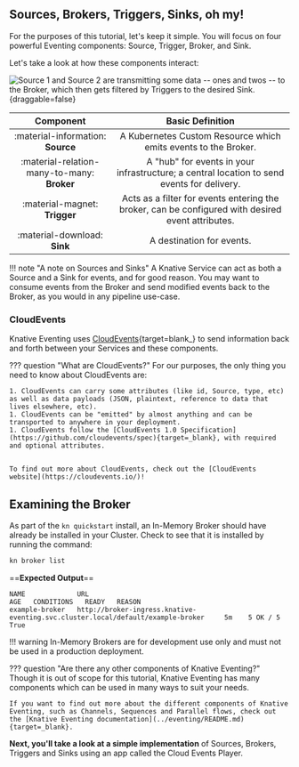 ## Sources, Brokers, Triggers, Sinks, oh my!
For the purposes of this tutorial, let's keep it simple. You will focus on four powerful Eventing components: Source, Trigger, Broker, and Sink.

Let's take a look at how these components interact:

![Source 1 and Source 2 are transmitting some data -- ones and twos -- to the Broker, which then gets filtered by Triggers to the desired Sink.](https://user-images.githubusercontent.com/16281246/116248768-1fe56080-a73a-11eb-9a85-8bdccb82d16c.png){draggable=false}

| Component      | Basic Definition                          |
| :---------: | :----------------------------------: |
|:material-information: **Source**       |A Kubernetes Custom Resource which emits events to the Broker. |
|:material-relation-many-to-many: **Broker**       | A "hub" for events in your infrastructure; a central location to send events for delivery. |
|:material-magnet: **Trigger** |Acts as a filter for events entering the broker, can be configured with desired event attributes. |
|:material-download: **Sink** | A destination for events. |

!!! note "A note on Sources and Sinks"
    A Knative Service can act as both a Source and a Sink for events, and for good reason. You may want to consume events from the Broker and send modified events back to the Broker, as you would in any pipeline use-case.

### CloudEvents
Knative Eventing uses
[CloudEvents](https://github.com/cloudevents/spec/blob/master/primer.md){target=blank_} to send
information back and forth between your Services and these components.

??? question "What are CloudEvents?"
    For our purposes, the only thing you need to know about CloudEvents are:

    1. CloudEvents can carry some attributes (like id, Source, type, etc) as well as data payloads (JSON, plaintext, reference to data that lives elsewhere, etc).
    1. CloudEvents can be "emitted" by almost anything and can be transported to anywhere in your deployment.
    1. CloudEvents follow the [CloudEvents 1.0 Specification](https://github.com/cloudevents/spec){target=_blank}, with required and optional attributes.


    To find out more about CloudEvents, check out the [CloudEvents website](https://cloudevents.io/)!


## Examining the Broker
As part of the `kn quickstart` install, an In-Memory Broker should have already be installed in your Cluster. Check to see that it is installed by running the command:

```bash
kn broker list
```

==**Expected Output**==
```{ .bash .no-copy }
NAME             URL                                                                                AGE   CONDITIONS   READY   REASON
example-broker   http://broker-ingress.knative-eventing.svc.cluster.local/default/example-broker     5m    5 OK / 5    True
```
!!! warning
    In-Memory Brokers are for development use only and must not be used in a production deployment.


??? question "Are there any other components of Knative Eventing?"
    Though it is out of scope for this tutorial, Knative Eventing has many components which can be used in many ways to suit your needs.

    If you want to find out more about the different components of Knative Eventing, such as Channels, Sequences and Parallel flows, check out the [Knative Eventing documentation](../eventing/README.md){target=_blank}.

**Next, you'll take a look at a simple implementation** of Sources, Brokers, Triggers and Sinks using an app called the Cloud Events Player.
